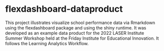 # flexdashboard-dataproduct

This project illustrates visualize school performance data via Rmarkdown using the flexdashboard package and using the shiny runtime. It was developed as an example data product for the 2022 LASER Institute Summer Workshop held at the Friday Institute for Educational Innovation. It follows the Learning Analytics Workflow.
